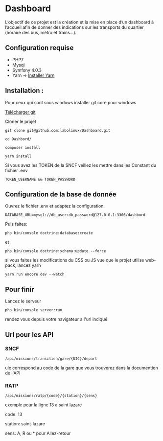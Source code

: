 # Dashboard

L’objectif de ce projet est la création et la mise en place d’un dashboard à l’accueil afin de donner des indications sur les transports du quartier (horaire des bus, métro et trains...).


## Configuration requise
- PHP7
- Mysql
- Symfony 4.0.3
- Yarn => [Installer Yarn](https://yarnpkg.com/lang/en/docs/install/#mac-tab)

## Installation :

Pour ceux qui sont sous windows installer git core pour windows

[Télécharger git](https://git-scm.com/downloads)

Cloner le projet 

`git clone git@github.com:labolinux/Dashboard.git`

`cd Dashbord/`

`composer install`

`yarn install`

Si vous avez les TOKEN de la SNCF veillez les mettre dans les Constant  du fichier .env

`TOKEN_USERNAME &&
 TOKEN_PASSWORD`

## Configuration de la base de donnée

Ouvrez le fichier .env et adaptez la configuration.
 
`DATABASE_URL=mysql://db_user:db_password@127.0.0.1:3306/dashbord`

Puis faites:

`php bin/console doctrine:database:create`

et 

`php bin/console doctrine:schema:update --force`

si vous faites les modifications du CSS ou JS vue que le projet utilise web-pack, 
lancez yarn 

`yarn run encore dev --watch `

## Pour finir
Lancez le serveur

`php bin/console server:run` 

rendez vous depuis votre navigateur à l'url indiqué.


## Url pour les API
### SNCF
`/api/missions/transilien/gare/{UIC}/depart`

uic correspond au code de la gare que vous trouverez dans la documention de l'API

### RATP
`/api/missions/ratp/{code}/{station}/{sens}`

exemple pour la ligne 13 à saint lazare

code: 13

station: saint-lazare

sens: A, R ou * pour Allez-retour